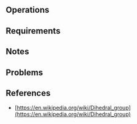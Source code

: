 ## Operations

## Requirements

## Notes

## Problems

## References

- [https://en.wikipedia.org/wiki/Dihedral_group](https://en.wikipedia.org/wiki/Dihedral_group)
